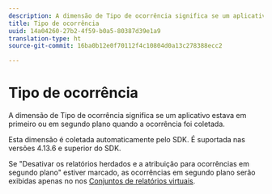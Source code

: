 ```yaml
---
description: A dimensão de Tipo de ocorrência significa se um aplicativo estava em primeiro ou em segundo plano quando a ocorrência foi coletada.
title: Tipo de ocorrência
uuid: 14a04260-27b2-4f59-b0a5-80387d39e1a9
translation-type: ht
source-git-commit: 16ba0b12e0f70112f4c10804d0a13c278388ecc2

---
```



# Tipo de ocorrência

A dimensão de Tipo de ocorrência significa se um aplicativo estava em primeiro ou em segundo plano quando a ocorrência foi coletada.

Esta dimensão é coletada automaticamente pelo SDK. É suportada nas versões 4.13.6 e superior do SDK.

Se "Desativar os relatórios herdados e a atribuição para ocorrências em segundo plano" estiver marcado, as ocorrências em segundo plano serão exibidas apenas no nos [Conjuntos de relatórios virtuais](/help/components/vrs/vrs-mobile-visit-processing.md).
